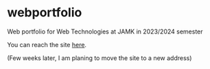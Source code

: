 # webportfolio
Web portfolio for Web Technologies at JAMK in 2023/2024 semester

You can reach the site [here](https://student.labranet.jamk.fi/~ae9508/portfolio/index.html).

(Few weeks later, I am planing to move the site to a new address)
